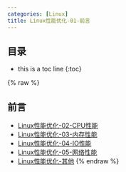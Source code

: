 ```yaml
---
categories: [Linux]
title: Linux性能优化-01-前言
---
```


## 目录
+ this is a toc line
{:toc}

{% raw %}

## 前言
+ [Linux性能优化-02-CPU性能](Linux性能优化-02-CPU性能.html)
+ [Linux性能优化-03-内存性能](Linux性能优化-03-内存性能.html)
+ [Linux性能优化-04-IO性能](Linux性能优化-04-IO性能.html)
+ [Linux性能优化-05-网络性能](Linux性能优化-05-网络性能.html)
+ [Linux性能优化-其他](Linux性能优化-其他.html)
{% endraw %}
